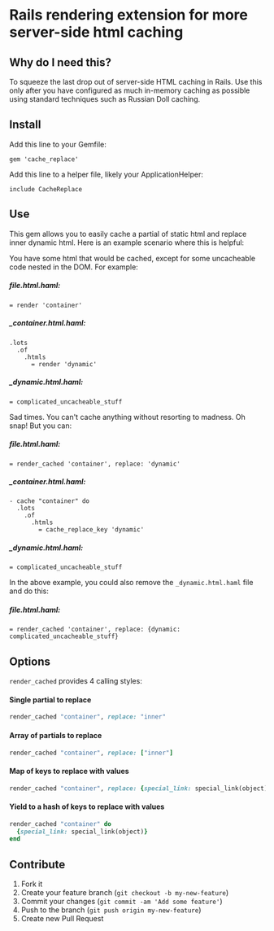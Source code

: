 # Rails rendering extension for more server-side html caching

## Why do I need this?

To squeeze the last drop out of server-side HTML caching in Rails. Use this only after you have configured as
much in-memory caching as possible using standard techniques such as Russian Doll caching.

## Install

Add this line to your Gemfile:

    gem 'cache_replace'

Add this line to a helper file, likely your ApplicationHelper:

    include CacheReplace

## Use

This gem allows you to easily cache a partial of static html and replace inner dynamic html. Here is an example
scenario where this is helpful:

You have some html that would be cached, except for some uncacheable code nested in the DOM. For example:

##### file.html.haml:
```
= render 'container'
```

##### _container.html.haml:
```
.lots
  .of
    .htmls
      = render 'dynamic'
```

##### _dynamic.html.haml:
```
= complicated_uncacheable_stuff
```

Sad times. You can't cache anything without resorting to madness. Oh snap! But you can:

##### file.html.haml:
```
= render_cached 'container', replace: 'dynamic'
```

##### _container.html.haml:
```
- cache "container" do
  .lots
    .of
      .htmls
        = cache_replace_key 'dynamic'
```

##### _dynamic.html.haml:
```
= complicated_uncacheable_stuff
```

In the above example, you could also remove the `_dynamic.html.haml` file and do this:

##### file.html.haml:
```
= render_cached 'container', replace: {dynamic: complicated_uncacheable_stuff}
```

## Options

`render_cached` provides 4 calling styles:

#### Single partial to replace

```ruby
render_cached "container", replace: "inner"
```

#### Array of partials to replace
```ruby
render_cached "container", replace: ["inner"]
```

#### Map of keys to replace with values
```ruby
render_cached "container", replace: {special_link: special_link(object)}
```

#### Yield to a hash of keys to replace with values
```ruby
render_cached "container" do
  {special_link: special_link(object)}
end
```

## Contribute

1. Fork it
2. Create your feature branch (`git checkout -b my-new-feature`)
3. Commit your changes (`git commit -am 'Add some feature'`)
4. Push to the branch (`git push origin my-new-feature`)
5. Create new Pull Request
